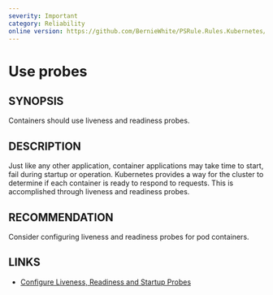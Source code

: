 ```yaml
---
severity: Important
category: Reliability
online version: https://github.com/BernieWhite/PSRule.Rules.Kubernetes/blob/master/docs/rules/en/Kubernetes.Pod.Health.md
---
```


# Use probes

## SYNOPSIS

Containers should use liveness and readiness probes.

## DESCRIPTION

Just like any other application, container applications may take time to start, fail during startup or operation.
Kubernetes provides a way for the cluster to determine if each container is ready to respond to requests.
This is accomplished through liveness and readiness probes.

## RECOMMENDATION

Consider configuring liveness and readiness probes for pod containers.

## LINKS

- [Configure Liveness, Readiness and Startup Probes](https://kubernetes.io/docs/tasks/configure-pod-container/configure-liveness-readiness-startup-probes/)
